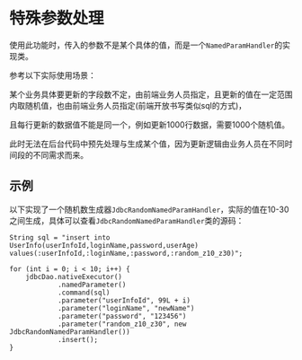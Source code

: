 # 特殊参数处理

使用此功能时，传入的参数不是某个具体的值，而是一个`NamedParamHandler`的实现类。

参考以下实际使用场景：

某个业务具体要更新的字段数不定，由前端业务人员指定，且更新的值在一定范围内取随机值，也由前端业务人员指定(前端开放书写类似sql的方式)，

且每行更新的数据值不能是同一个，例如更新1000行数据，需要1000个随机值。

此时无法在后台代码中预先处理与生成某个值，因为更新逻辑由业务人员在不同时间段的不同需求而来。

## 示例

以下实现了一个随机数生成器`JdbcRandomNamedParamHandler`，实际的值在10-30之间生成，具体可以查看`JdbcRandomNamedParamHandler`类的源码：

    String sql = "insert into UserInfo(userInfoId,loginName,password,userAge) values(:userInfoId,:loginName,:password,:random_z10_z30)";

    for (int i = 0; i < 10; i++) {
        jdbcDao.nativeExecutor()
                .namedParameter()
                .command(sql)
                .parameter("userInfoId", 99L + i)
                .parameter("loginName", "newName")
                .parameter("password", "123456")
                .parameter("random_z10_z30", new JdbcRandomNamedParamHandler())
                .insert();
    }